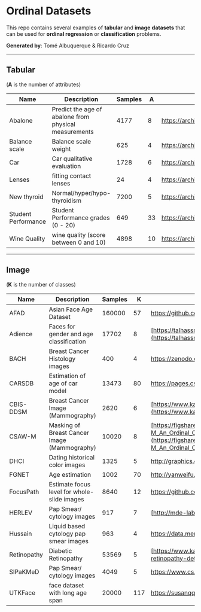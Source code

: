 # Ordinal Datasets
This repo contains several examples of **tabular** and **image** **datasets** that can be used for **ordinal regression** or **classification** problems.

**Generated by**:
Tomé Albuquerque & Ricardo Cruz
***

## Tabular
(**A** is the number of attributes)

| Name                | Description                                           | Samples | A  | URL                                                         |
| ------------------- | ----------------------------------------------------- | ------- | -- | ----------------------------------------------------------- |
| Abalone             | Predict the age of abalone from physical measurements | 4177    | 8  | https://archive.ics.uci.edu/dataset/1/abalone               |
| Balance scale       | Balance scale weight                                  | 625     | 4  | https://archive.ics.uci.edu/dataset/12/balance+scale        |
| Car                 | Car qualitative evaluation                            | 1728    | 6  | https://archive.ics.uci.edu/dataset/19/car+evaluation       |
| Lenses              | fitting contact lenses                                | 24      | 4  | https://archive.ics.uci.edu/dataset/58/lenses               |
| New thyroid         | Normal/hyper/hypo-thyroidism                          | 7200    | 5  | https://archive.ics.uci.edu/dataset/102/thyroid+disease     |
| Student Performance | Student Performance grades  (0 - 20)                  | 649     | 33 | https://archive.ics.uci.edu/dataset/320/student+performance |
| Wine Quality        | wine quality (score between 0 and 10)                 | 4898    | 10 | https://archive.ics.uci.edu/dataset/186/wine+quality        |

***
## Image
(**K** is the number of classes)

| Name        | Description                                  | Samples | K   | URL                                                                                                                                                            |
| ----------- | -------------------------------------------- | ------- | --- | -------------------------------------------------------------------------------------------------------------------------------------------------------------- |
| AFAD        | Asian Face Age Dataset                       | 160000  | 57  | https://github.com/John-niu-07/tarball                                                                                                                         |
| Adience     | Faces for gender and age classification      | 17702   | 8   | [https://talhassner.github.io/home/projects/Adience/Adience-data.html](https://talhassner.github.io/home/projects/Adience/Adience-data.html)                   |
| BACH        | Breast Cancer Histology images               | 400     | 4   | https://zenodo.org/record/3632035                                                                                                                              |
| CARSDB      | Estimation of age of car model               | 13473   | 80  | https://pages.cs.wisc.edu/~yongjaelee/iccv2013.html |
| CBIS-DDSM   | Breast Cancer Image  (Mammography)           | 2620    | 6   | [https://www.kaggle.com/datasets/awsaf49/cbis-ddsm-breast-cancer-image-dataset](https://www.kaggle.com/datasets/awsaf49/cbis-ddsm-breast-cancer-image-dataset) |
| CSAW-M   | Masking of Breast Cancer Image  (Mammography)   | 10020    | 8   | [https://figshare.scilifelab.se/articles/dataset/CSAW-M_An_Ordinal_Classification_Dataset_for_Benchmarking_Mammographic_Masking_of_Cancer/14687271](https://figshare.scilifelab.se/articles/dataset/CSAW-M_An_Ordinal_Classification_Dataset_for_Benchmarking_Mammographic_Masking_of_Cancer/14687271) |
| DHCI        | Dating historical color images               | 1325    | 5   | http://graphics.cs.cmu.edu/projects/historicalColor/                                                                                                           |
| FGNET       | Age estimation                               | 1002    | 70  | http://yanweifu.github.io/FG_NET_data/FGNET.zip                                                                                                                |
| FocusPath   |  Estimate focus level for whole-slide images | 8640    | 12  | https://github.com/mahdihosseini/FoucsPath                                                                                                                     |
| HERLEV      | Pap Smear/ cytology images                   | 917     | 7   | [http://mde-lab.aegean.gr/index.php/downloads](http://mde-lab.aegean.gr/index.php/downloads)                                                                   |
| Hussain     | Liquid based cytology pap smear images       | 963     | 4   | https://data.mendeley.com/datasets/zddtpgzv63/4                                                                                                                |
| Retinopathy | Diabetic Retinopathy                         | 53569   | 5   | [https://www.kaggle.com/c/diabetic-retinopathy-detection/data](https://www.kaggle.com/c/diabetic-retinopathy-detection/data)                                   |
| SIPaKMeD    | Pap Smear/ cytology images                   | 4049    | 5   | https://www.cs.uoi.gr/~marina/sipakmed.html                                                                                                                    |
| UTKFace     |  face dataset with long age span             | 20000   | 117 | https://susanqq.github.io/UTKFace/                                                                                                                             |
